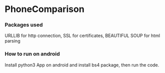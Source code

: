 # PhoneComparison

### Packages used
URLLIB for http connection, 
SSL for certificates, 
BEAUTIFUL SOUP for html parsing

### How to run on android
Install python3 App on android and install bs4 package, then run the code. 


